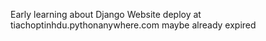 Early learning about Django
Website deploy at tiachoptinhdu.pythonanywhere.com maybe already expired

